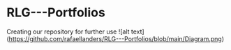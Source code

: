 # RLG---Portfolios
Creating our repository for further use
![alt text] (https://github.com/rafaellanders/RLG---Portfolios/blob/main/Diagram.png)